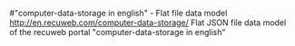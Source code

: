#"computer-data-storage in english" - Flat file data model
http://en.recuweb.com/computer-data-storage/
Flat JSON file data model of the recuweb portal "computer-data-storage in english"
